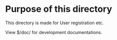 # Purpose of this directory
This directory is made for User registration etc.

View $/doc/ for development documentations.